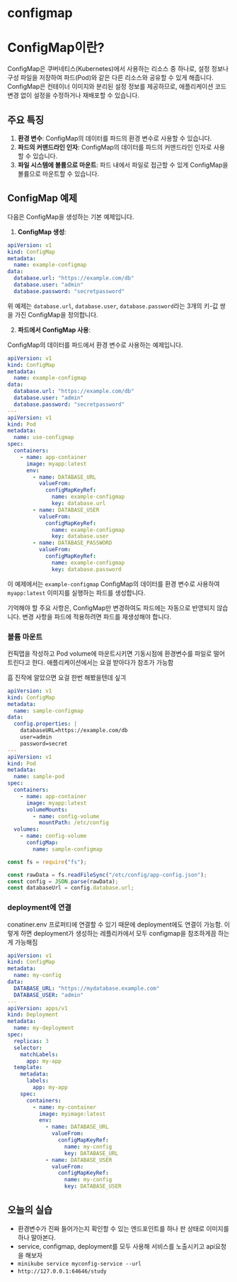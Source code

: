 # configmap

# ConfigMap이란?

ConfigMap은 쿠버네티스(Kubernetes)에서 사용하는 리소스 중 하나로, 설정 정보나 구성 파일을 저장하여 파드(Pod)와 같은 다른 리소스와 공유할 수 있게 해줍니다. ConfigMap은 컨테이너 이미지와 분리된 설정 정보를 제공하므로, 애플리케이션 코드 변경 없이 설정을 수정하거나 재배포할 수 있습니다.

## 주요 특징

1. **환경 변수**: ConfigMap의 데이터를 파드의 환경 변수로 사용할 수 있습니다.
2. **파드의 커맨드라인 인자**: ConfigMap의 데이터를 파드의 커맨드라인 인자로 사용할 수 있습니다.
3. **파일 시스템에 볼륨으로 마운트**: 파드 내에서 파일로 접근할 수 있게 ConfigMap을 볼륨으로 마운트할 수 있습니다.

## ConfigMap 예제

다음은 ConfigMap을 생성하는 기본 예제입니다.

1. **ConfigMap 생성**:

```yaml
apiVersion: v1
kind: ConfigMap
metadata:
  name: example-configmap
data:
  database.url: "https://example.com/db"
  database.user: "admin"
  database.password: "secretpassword"
```

위 예제는 `database.url`, `database.user`, `database.password`라는 3개의 키-값 쌍을 가진 ConfigMap을 정의합니다.

2. **파드에서 ConfigMap 사용**:

ConfigMap의 데이터를 파드에서 환경 변수로 사용하는 예제입니다.

```yaml
apiVersion: v1
kind: ConfigMap
metadata:
  name: example-configmap
data:
  database.url: "https://example.com/db"
  database.user: "admin"
  database.password: "secretpassword"
---
apiVersion: v1
kind: Pod
metadata:
  name: use-configmap
spec:
  containers:
    - name: app-container
      image: myapp:latest
      env:
        - name: DATABASE_URL
          valueFrom:
            configMapKeyRef:
              name: example-configmap
              key: database.url
        - name: DATABASE_USER
          valueFrom:
            configMapKeyRef:
              name: example-configmap
              key: database.user
        - name: DATABASE_PASSWORD
          valueFrom:
            configMapKeyRef:
              name: example-configmap
              key: database.password
```

이 예제에서는 `example-configmap` ConfigMap의 데이터를 환경 변수로 사용하여 `myapp:latest` 이미지를 실행하는 파드를 생성합니다.

기억해야 할 주요 사항은, ConfigMap만 변경하여도 파드에는 자동으로 반영되지 않습니다. 변경 사항을 파드에 적용하려면 파드를 재생성해야 합니다.

### 볼륨 마운트

컨픽맵을 작성하고 Pod volume에 마운트시키면 기동시점에 환경변수를 파일로 떨어트린다고 한다. 애플리케이션에서는 요걸 받아다가 참조가 가능함

흠 진작에 알았으면 요걸 한번 해봤을텐데 싶긔

```yaml
apiVersion: v1
kind: ConfigMap
metadata:
  name: sample-configmap
data:
  config.properties: |
    databaseURL=https://example.com/db
    user=admin
    password=secret
---
apiVersion: v1
kind: Pod
metadata:
  name: sample-pod
spec:
  containers:
    - name: app-container
      image: myapp:latest
      volumeMounts:
        - name: config-volume
          mountPath: /etc/config
  volumes:
    - name: config-volume
      configMap:
        name: sample-configmap
```

```js
const fs = require("fs");

const rawData = fs.readFileSync("/etc/config/app-config.json");
const config = JSON.parse(rawData);
const databaseUrl = config.database.url;
```

### deployment에 연결

conatiner.env 프로퍼티에 연결할 수 있기 때문에 deployment에도 연결이 가능함. 이렇게 하면 deployment가 생성하는 레플리카에서 모두 configmap을 참조하게끔 하는게 가능해짐

```yaml
apiVersion: v1
kind: ConfigMap
metadata:
  name: my-config
data:
  DATABASE_URL: "https://mydatabase.example.com"
  DATABASE_USER: "admin"
---
apiVersion: apps/v1
kind: Deployment
metadata:
  name: my-deployment
spec:
  replicas: 3
  selector:
    matchLabels:
      app: my-app
  template:
    metadata:
      labels:
        app: my-app
    spec:
      containers:
        - name: my-container
          image: myimage:latest
          env:
            - name: DATABASE_URL
              valueFrom:
                configMapKeyRef:
                  name: my-config
                  key: DATABASE_URL
            - name: DATABASE_USER
              valueFrom:
                configMapKeyRef:
                  name: my-config
                  key: DATABASE_USER
```

## 오늘의 실습

- 환경변수가 진짜 들어가는지 확인할 수 있는 엔드포인트를 하나 판 상태로 이미지를 하나 말아본다.
- service, configmap, deployment를 모두 사용해 서비스를 노출시키고 api요청을 해보자
- `minikube service myconfig-service --url`
- `http://127.0.0.1:64646/study`
